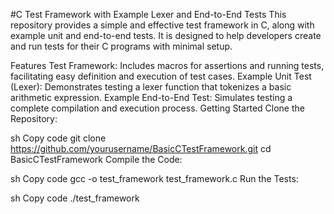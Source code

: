#C Test Framework with Example Lexer and End-to-End Tests
This repository provides a simple and effective test framework in C, along with example unit and end-to-end tests. It is designed to help developers create and run tests for their C programs with minimal setup.

Features
Test Framework: Includes macros for assertions and running tests, facilitating easy definition and execution of test cases.
Example Unit Test (Lexer): Demonstrates testing a lexer function that tokenizes a basic arithmetic expression.
Example End-to-End Test: Simulates testing a complete compilation and execution process.
Getting Started
Clone the Repository:

sh
Copy code
git clone https://github.com/yourusername/BasicCTestFramework.git
cd BasicCTestFramework
Compile the Code:

sh
Copy code
gcc -o test_framework test_framework.c
Run the Tests:

sh
Copy code
./test_framework
